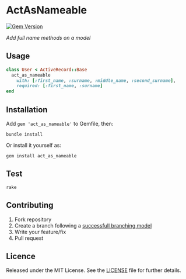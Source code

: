 # ActAsNameable

[![Gem Version](https://badge.fury.io/rb/act_as_nameable.png)](http://badge.fury.io/rb/act_as_nameable)

*Add full name methods on a model*

## Usage

```ruby
class User < ActiveRecord::Base
  act_as_nameable
    with: [:first_name, :surname, :middle_name, :second_surname],
    required: [:first_name, :surname]
end
```

## Installation

Add `gem 'act_as_nameable'` to Gemfile, then:

```shell
bundle install
```

Or install it yourself as:

```shell
gem install act_as_nameable
```

## Test

```shell
rake
```

## Contributing

1. Fork repository
2. Create a branch following a [successfull branching model](http://nvie.com/posts/a-successful-git-branching-model/)
3. Write your feature/fix
4. Pull request

## Licence

Released under the MIT License. See the [LICENSE](https://github.com/caedes/act_as_nameable/blob/master/LICENSE.md) file for further details.
